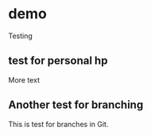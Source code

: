 # demo

Testing

## test for personal hp

More text

## Another test for branching

This is test for branches in Git.